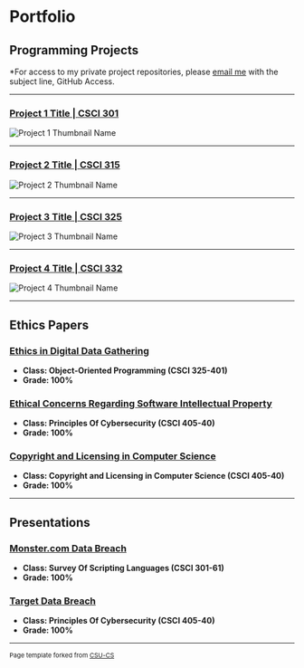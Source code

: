 Portfolio
=========

Programming Projects
--------------------

*For access to my private project repositories, please [email me](mailto:CROcasioRodriguez@csustudent.net?subject=GitHub%20Access) with the subject line, GitHub Access.

---
### [Project 1 Title | CSCI 301](project1)

![Project 1 Thumbnail Name](images/dummy_thumbnail.jpg)

---
### [Project 2 Title | CSCI 315](project2)

![Project 2 Thumbnail Name](images/dummy_thumbnail.jpg)

---
### [Project 3 Title | CSCI 325](project3)

![Project 3 Thumbnail Name](images/dummy_thumbnail.jpg)

---
### [Project 4 Title | CSCI 332](project4)

![Project 4 Thumbnail Name](Xcar17.github.io/Website/Website1.JPG )

---

Ethics Papers
-------------

### [Ethics in Digital Data Gathering](/pdf/Paper-1.pdf)

-   **Class: Object-Oriented Programming (CSCI 325-401)**  
-   **Grade: 100%**

### [Ethical Concerns Regarding Software Intellectual Property](/pdf/Paper-2.pdf)

-   **Class: Principles Of Cybersecurity (CSCI 405-40)** 
-   **Grade: 100%**

### [Copyright and Licensing in Computer Science](/pdf/Paper-3.pdf)

-   **Class: Copyright and Licensing in Computer Science (CSCI 405-40)** 
-   **Grade: 100%**

---

Presentations
-------------

### [Monster.com Data Breach](/pdf/presentation-1.pdf)

- **Class: Survey Of Scripting Languages (CSCI 301-61)** 
- **Grade: 100%**


### [Target Data Breach](/pdf/presentation-2.pdf)

- **Class: Principles Of Cybersecurity (CSCI 405-40)** 
- **Grade: 100%**

---

<p style="font-size:11px">Page template forked from <a href="https://github.com/csu-cs/csci-portfolio">CSU-CS</a></p>
<!-- Remove above link if you don't want to attributive -->
